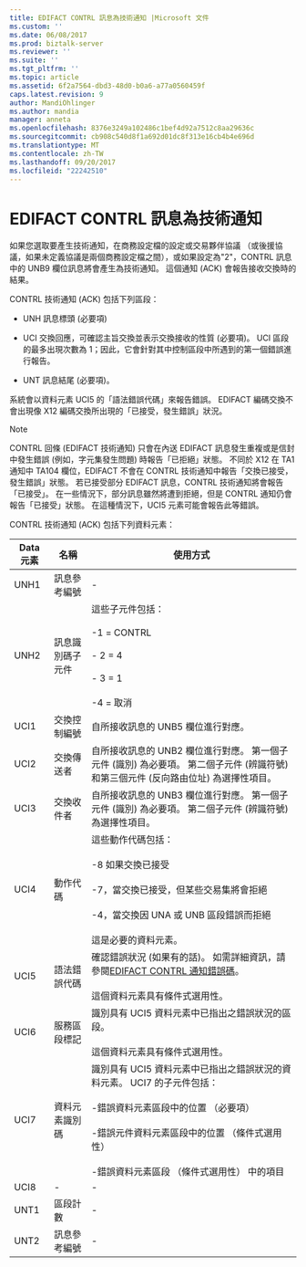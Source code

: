```yaml
---
title: EDIFACT CONTRL 訊息為技術通知 |Microsoft 文件
ms.custom: ''
ms.date: 06/08/2017
ms.prod: biztalk-server
ms.reviewer: ''
ms.suite: ''
ms.tgt_pltfrm: ''
ms.topic: article
ms.assetid: 6f2a7564-dbd3-48d0-b0a6-a77a0560459f
caps.latest.revision: 9
author: MandiOhlinger
ms.author: mandia
manager: anneta
ms.openlocfilehash: 8376e3249a102486c1bef4d92a7512c8aa29636c
ms.sourcegitcommit: cb908c540d8f1a692d01dc8f313e16cb4b4e696d
ms.translationtype: MT
ms.contentlocale: zh-TW
ms.lasthandoff: 09/20/2017
ms.locfileid: "22242510"
---
```

# <a name="edifact-contrl-message-as-technical-acknowledgment"></a>EDIFACT CONTRL 訊息為技術通知
如果您選取要產生技術通知，在商務設定檔的設定或交易夥伴協議 （或後援協議，如果未定義協議是兩個商務設定檔之間），或如果設定為"2"，CONTRL 訊息中的 UNB9 欄位訊息將會產生為技術通知。 這個通知 (ACK) 會報告接收交換時的結果。  
  
 CONTRL 技術通知 (ACK) 包括下列區段：  
  
-   UNH 訊息標頭 (必要項)  
  
-   UCI 交換回應，可確認主旨交換並表示交換接收的性質 (必要項)。 UCI 區段的最多出現次數為 1；因此，它會針對其中控制區段中所遇到的第一個錯誤進行報告。  
  
-   UNT 訊息結尾 (必要項)。  
  
 系統會以資料元素 UCI5 的「語法錯誤代碼」來報告錯誤。 EDIFACT 編碼交換不會出現像 X12 編碼交換所出現的「已接受，發生錯誤」狀況。  
  
> [!NOTE]
>  CONTRL 回條 (EDIFACT 技術通知) 只會在內送 EDIFACT 訊息發生重複或是信封中發生錯誤 (例如，字元集發生問題) 時報告「已拒絕」狀態。 不同於 X12 在 TA1 通知中 TA104 欄位，EDIFACT 不會在 CONTRL 技術通知中報告「交換已接受，發生錯誤」狀態。 若已接受部分 EDIFACT 訊息，CONTRL 技術通知將會報告「已接受」。 在一些情況下，部分訊息雖然將遭到拒絕，但是 CONTRL 通知仍會報告「已接受」狀態。 在這種情況下，UCI5 元素可能會報告此等錯誤。  
  
 CONTRL 技術通知 (ACK) 包括下列資料元素：  
  
|Data 元素|名稱|使用方式|  
|------------------|----------|-----------|  
|UNH1|訊息參考編號|-|  
|UNH2|訊息識別碼子元件|這些子元件包括：<br /><br /> -1 = CONTRL<br /><br /> - 2 = 4<br /><br /> - 3 = 1<br /><br /> -4 = 取消|  
|UCI1|交換控制編號|自所接收訊息的 UNB5 欄位進行對應。|  
|UCI2|交換傳送者|自所接收訊息的 UNB2 欄位進行對應。 第一個子元件 (識別) 為必要項。 第二個子元件 (辨識符號) 和第三個元件 (反向路由位址) 為選擇性項目。|  
|UCI3|交換收件者|自所接收訊息的 UNB3 欄位進行對應。 第一個子元件 (識別) 為必要項。 第二個子元件 (辨識符號) 為選擇性項目。|  
|UCI4|動作代碼|這些動作代碼包括：<br /><br /> -8 如果交換已接受<br /><br /> -7，當交換已接受，但某些交易集將會拒絕<br /><br /> -4，當交換因 UNA 或 UNB 區段錯誤而拒絕<br /><br /> 這是必要的資料元素。|  
|UCI5|語法錯誤代碼|確認錯誤狀況 (如果有的話)。 如需詳細資訊，請參閱[EDIFACT CONTRL 通知錯誤碼](../core/edifact-contrl-acknowledgment-error-codes.md)。<br /><br /> 這個資料元素具有條件式選用性。|  
|UCI6|服務區段標記|識別具有 UCI5 資料元素中已指出之錯誤狀況的區段。<br /><br /> 這個資料元素具有條件式選用性。|  
|UCI7|資料元素識別碼|識別具有 UCI5 資料元素中已指出之錯誤狀況的資料元素。 UCI7 的子元件包括：<br /><br /> -錯誤資料元素區段中的位置 （必要項）<br /><br /> -錯誤元件資料元素區段中的位置 （條件式選用性）<br /><br /> -錯誤資料元素區段 （條件式選用性） 中的項目|  
|UCI8|-|-|  
|UNT1|區段計數|-|  
|UNT2|訊息參考編號|-|